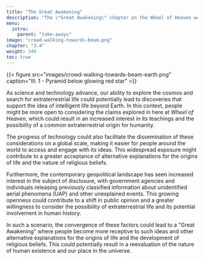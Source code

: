 ```yaml
---
title: "The Great Awakening"
description: "The \"Great Awakening\" chapter on the Wheel of Heaven website addresses a transformative shift in human consciousness and understanding, in line with the site's central hypothesis of extraterrestrial influence on Earth. This chapter discusses the impact of recognizing an advanced alien civilization's role in human history, how this awareness could alter our global perspectives, and the potential societal and philosophical changes resulting from such a revelation. It explores the notion of humanity entering a new era of enlightenment, the anticipated Golden Age, spurred by a deeper understanding of our origins and place in the cosmos, as suggested by the Wheel of Heaven's narrative."
menu:
  intro:
    parent: "take-aways"
image: "crowd-walking-towards-beam.png"
chapter: "3.4"
weight: 340
toc: true
---
```


{{< figure src="images/crowd-walking-towards-beam-earth.png" caption="Ill. 1 - Pyramid below glowing red star" >}}

As science and technology advance, our ability to explore the cosmos and search for extraterrestrial life could potentially lead to discoveries that support the idea of intelligent life beyond Earth. In this context, people might be more open to considering the claims explored in here at _Wheel of Heaven_, which could result in an increased interest in its teachings and the possibility of a common extraterrestrial origin for humanity.

The progress of technology could also facilitate the dissemination of these considerations on a global scale, making it easier for people around the world to access and engage with its ideas. This widespread exposure might contribute to a greater acceptance of alternative explanations for the origins of life and the nature of religious beliefs.

Furthermore, the contemporary geopolitical landscape has seen increased interest in the subject of disclosure, with government agencies and individuals releasing previously classified information about unidentified aerial phenomena (UAP) and other unexplained events. This growing openness could contribute to a shift in public opinion and a greater willingness to consider the possibility of extraterrestrial life and its potential involvement in human history.

In such a scenario, the convergence of these factors could lead to a "Great Awakening" where people become more receptive to such ideas and other alternative explanations for the origins of life and the development of religious beliefs. This could potentially result in a reevaluation of the nature of human existence and our place in the universe.

